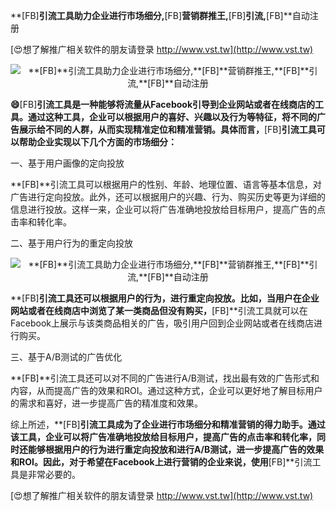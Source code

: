 **[FB]**引流工具助力企业进行市场细分,**[FB]**营销群推王,**[FB]**引流,**[FB]**自动注册

[😍想了解推广相关软件的朋友请登录 http://www.vst.tw](http://www.vst.tw)

 <center><img src="https://vst.tw/MP4/tuiguang/png/2.png" alt="**[FB]**引流工具助力企业进行市场细分,**[FB]**营销群推王,**[FB]**引流,**[FB]**自动注册"></center>

**😄**[FB]**引流工具是一种能够将流量从Facebook引导到企业网站或者在线商店的工具。通过这种工具，企业可以根据用户的喜好、兴趣以及行为等特征，将不同的广告展示给不同的人群，从而实现精准定位和精准营销。具体而言，**[FB]**引流工具可以帮助企业实现以下几个方面的市场细分：**

一、基于用户画像的定向投放

**[FB]**引流工具可以根据用户的性别、年龄、地理位置、语言等基本信息，对广告进行定向投放。此外，还可以根据用户的兴趣、行为、购买历史等更为详细的信息进行投放。这样一来，企业可以将广告准确地投放给目标用户，提高广告的点击率和转化率。

二、基于用户行为的重定向投放

 <center><img src="https://vst.tw/MP4/tuiguang/png/8.png" alt="**[FB]**引流工具助力企业进行市场细分,**[FB]**营销群推王,**[FB]**引流,**[FB]**自动注册"></center>

**[FB]**引流工具还可以根据用户的行为，进行重定向投放。比如，当用户在企业网站或者在线商店中浏览了某一类商品但没有购买，**[FB]**引流工具就可以在Facebook上展示与该类商品相关的广告，吸引用户回到企业网站或者在线商店进行购买。

三、基于A/B测试的广告优化

**[FB]**引流工具还可以对不同的广告进行A/B测试，找出最有效的广告形式和内容，从而提高广告的效果和ROI。通过这种方式，企业可以更好地了解目标用户的需求和喜好，进一步提高广告的精准度和效果。

综上所述，**[FB]**引流工具成为了企业进行市场细分和精准营销的得力助手。通过该工具，企业可以将广告准确地投放给目标用户，提高广告的点击率和转化率，同时还能够根据用户的行为进行重定向投放和进行A/B测试，进一步提高广告的效果和ROI。因此，对于希望在Facebook上进行营销的企业来说，使用**[FB]**引流工具是非常必要的。

[😍想了解推广相关软件的朋友请登录 http://www.vst.tw](http://www.vst.tw)



